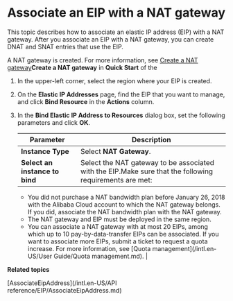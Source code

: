 # Associate an EIP with a NAT gateway

This topic describes how to associate an elastic IP address \(EIP\) with a NAT gateway. After you associate an EIP with a NAT gateway, you can create DNAT and SNAT entries that use the EIP.

A NAT gateway is created. For more information, see [Create a NAT gateway]()**Create a NAT gateway** in **Quick Start** of the

1.  In the upper-left corner, select the region where your EIP is created.

2.  On the **Elastic IP Addresses** page, find the EIP that you want to manage, and click **Bind Resource** in the **Actions** column.

3.  In the **Bind Elastic IP Address to Resources** dialog box, set the following parameters and click **OK**.

    |Parameter|Description|
    |---------|-----------|
    |**Instance Type**|Select **NAT Gateway**.|
    |**Select an instance to bind**|Select the NAT gateway to be associated with the EIP.Make sure that the following requirements are met:

    -   You did not purchase a NAT bandwidth plan before January 26, 2018 with the Alibaba Cloud account to which the NAT gateway belongs. If you did, associate the NAT bandwidth plan with the NAT gateway.
    -   The NAT gateway and EIP must be deployed in the same region.
    -   You can associate a NAT gateway with at most 20 EIPs, among which up to 10 pay-by-data-transfer EIPs can be associated. If you want to associate more EIPs, submit a ticket to request a quota increase. For more information, see [Quota management](/intl.en-US/User Guide/Quota management.md). |


**Related topics**  


[AssociateEipAddress](/intl.en-US/API reference/EIP/AssociateEipAddress.md)

